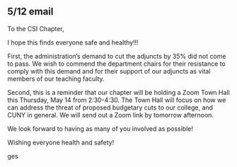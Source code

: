 5/12 email
----
To the CSI Chapter,

I hope this finds everyone safe and healthy!!!

First, the administration’s demand to cut the adjuncts by 35% did not come to pass.  We wish to commend the department chairs for their resistance to comply with this demand and for their support of our adjuncts as vital members of our teaching faculty.

Second, this is a reminder that our chapter will be holding a Zoom Town Hall this Thursday, May 14 from 2:30-4:30.  The Town Hall will focus on how we can address the threat of proposed budgetary cuts to our college, and CUNY in general.  We will send out a Zoom link by tomorrow afternoon.

We look forward to having as many of you involved as possible!

Wishing everyone health and safety!

ges
